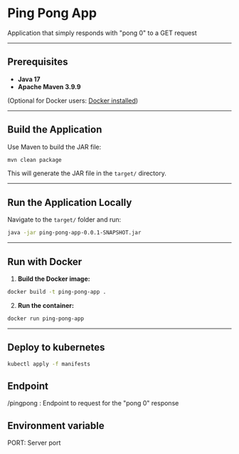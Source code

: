 # Ping Pong App

Application that simply responds with &quot;pong 0&quot; to a GET request

---

## Prerequisites

* **Java 17**
* **Apache Maven 3.9.9**

(Optional for Docker users: [Docker installed](https://docs.docker.com/get-docker/))

---

## Build the Application

Use Maven to build the JAR file:

```bash
mvn clean package
```

This will generate the JAR file in the `target/` directory.

---

## Run the Application Locally

Navigate to the `target/` folder and run:

```bash
java -jar ping-pong-app-0.0.1-SNAPSHOT.jar
```

---

## Run with Docker

1. **Build the Docker image:**

```bash
docker build -t ping-pong-app .
```

2. **Run the container:**

```bash
docker run ping-pong-app
```

---

## Deploy to kubernetes

```bash
kubectl apply -f manifests
```

## Endpoint

/pingpong : Endpoint to request for the "pong 0" response

## Environment variable
PORT: Server port

